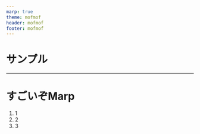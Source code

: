 ```yaml
---
marp: true
theme: mofmof
header: mofmof
footer: mofmof
---
```


<!-- _class: title -->

# サンプル

---

# すごいぞMarp

1. 1
2. 2
3. 3
